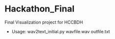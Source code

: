 Hackathon_Final
===============

Final Visualization project for HCCBDH

- Usage: wav2text_initial.py wavfile.wav outfile.txt

